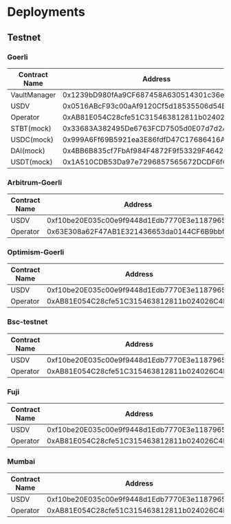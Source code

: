 # Deployments

## Testnet

### Goerli

| Contract Name | Address                                    |
| ------------- | ------------------------------------------ |
| VaultManager  | 0x1239bD980fAa9CF687458A630514301c36e27E36 |
| USDV          | 0x0516ABcF93c00aAf9120Cf5d18535506d54BCcbA |
| Operator      | 0xAB81E054C28cfe51C315463812811b024026C4E4 |
| STBT(mock)    | 0x33683A382495De6763FCD7505d0E07d7d2A879ca |
| USDC(mock)    | 0x999A6Ff69B5921ea3E86fdfD47C17686416Ae2F8 |
| DAI(mock)     | 0x4BB6B835cf7FbAf984F4872F9f53329F4642ae52 |
| USDT(mock)    | 0x1A510CDB53Da97e7296857565672DCDF6f63C0D5 |

### Arbitrum-Goerli

| Contract Name | Address                                    |
| ------------- | ------------------------------------------ |
| USDV          | 0xf10be20E035c00e9f9448d1Edb7770E3e1187965 |
| Operator      | 0x63E308a62F47AB1E321436653da0144CF6B9bbf5 |

### Optimism-Goerli

| Contract Name | Address                                    |
| ------------- | ------------------------------------------ |
| USDV          | 0xf10be20E035c00e9f9448d1Edb7770E3e1187965 |
| Operator      | 0xAB81E054C28cfe51C315463812811b024026C4E4 |

### Bsc-testnet

| Contract Name | Address                                    |
| ------------- | ------------------------------------------ |
| USDV          | 0xf10be20E035c00e9f9448d1Edb7770E3e1187965 |
| Operator      | 0xAB81E054C28cfe51C315463812811b024026C4E4 |

### Fuji

| Contract Name | Address                                    |
| ------------- | ------------------------------------------ |
| USDV          | 0xf10be20E035c00e9f9448d1Edb7770E3e1187965 |
| Operator      | 0xAB81E054C28cfe51C315463812811b024026C4E4 |

### Mumbai

| Contract Name | Address                                    |
| ------------- | ------------------------------------------ |
| USDV          | 0xf10be20E035c00e9f9448d1Edb7770E3e1187965 |
| Operator      | 0xAB81E054C28cfe51C315463812811b024026C4E4 |
